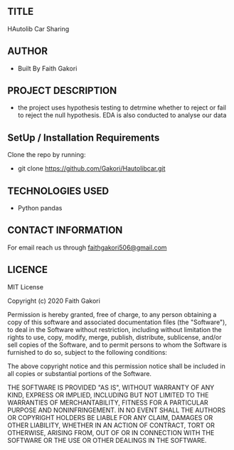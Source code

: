 ##  TITLE
 HAutolib Car Sharing

## AUTHOR
 * Built By Faith Gakori

## PROJECT DESCRIPTION
  * the project uses hypothesis testing to detrmine whether to reject or fail to reject the null hypothesis. EDA is also conducted to analyse our data

## SetUp / Installation Requirements
  Clone the repo by running:
*   git clone https://github.com/Gakori/Hautolibcar.git

## TECHNOLOGIES USED
* Python pandas

## CONTACT INFORMATION
 For email reach us through faithgakori506@gmail.com

## LICENCE
MIT License

Copyright (c) 2020 Faith Gakori

Permission is hereby granted, free of charge, to any person obtaining a copy of this software and associated documentation files (the "Software"), to deal in the Software without restriction, including without limitation the rights to use, copy, modify, merge, publish, distribute, sublicense, and/or sell copies of the Software, and to permit persons to whom the Software is furnished to do so, subject to the following conditions:

The above copyright notice and this permission notice shall be included in all copies or substantial portions of the Software.

THE SOFTWARE IS PROVIDED "AS IS", WITHOUT WARRANTY OF ANY KIND, EXPRESS OR IMPLIED, INCLUDING BUT NOT LIMITED TO THE WARRANTIES OF MERCHANTABILITY, FITNESS FOR A PARTICULAR PURPOSE AND NONINFRINGEMENT. IN NO EVENT SHALL THE AUTHORS OR COPYRIGHT HOLDERS BE LIABLE FOR ANY CLAIM, DAMAGES OR OTHER LIABILITY, WHETHER IN AN ACTION OF CONTRACT, TORT OR OTHERWISE, ARISING FROM, OUT OF OR IN CONNECTION WITH THE SOFTWARE OR THE USE OR OTHER DEALINGS IN THE SOFTWARE.
